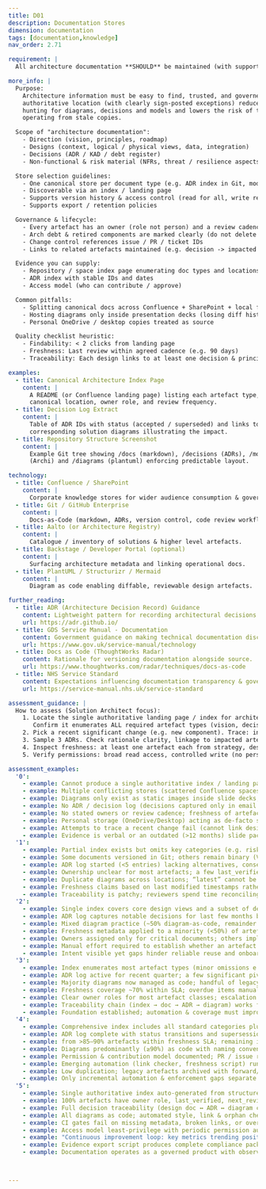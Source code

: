 ```yaml
---
title: D01
description: Documentation Stores
dimension: documentation
tags: [documentation,knowledge]
nav_order: 2.71

requirement: |
  All architecture documentation **SHOULD** be maintained (with supporting processes and change control) within the appropriate NHS England knowledge store(s) e.g. Aalto, SharePoint, Confluence.

more_info: |
  Purpose:
    Architecture information must be easy to find, trusted, and governed. A single
    authoritative location (with clearly sign‑posted exceptions) reduces time lost
    hunting for diagrams, decisions and models and lowers the risk of teams
    operating from stale copies.

  Scope of "architecture documentation":
    - Direction (vision, principles, roadmap)
    - Designs (context, logical / physical views, data, integration)
    - Decisions (ADR / KAD / debt register)
    - Non‑functional & risk material (NFRs, threat / resilience aspects)

  Store selection guidelines:
    - One canonical store per document type (e.g. ADR index in Git, models in Archi repo)
    - Discoverable via an index / landing page
    - Supports version history & access control (read for all, write restricted)
    - Supports export / retention policies

  Governance & lifecycle:
    - Every artefact has an owner (role not person) and a review cadence
    - Arch debt & retired components are marked clearly (do not delete context)
    - Change control references issue / PR / ticket IDs
    - Links to related artefacts maintained (e.g. decision -> impacted diagram)

  Evidence you can supply:
    - Repository / space index page enumerating doc types and locations
    - ADR index with stable IDs and dates
    - Access model (who can contribute / approve)

  Common pitfalls:
    - Splitting canonical docs across Confluence + SharePoint + local folders
    - Hosting diagrams only inside presentation decks (losing diff history)
    - Personal OneDrive / desktop copies treated as source

  Quality checklist heuristic:
    - Findability: < 2 clicks from landing page
    - Freshness: Last review within agreed cadence (e.g. 90 days)
    - Traceability: Each design links to at least one decision & principle

examples:
  - title: Canonical Architecture Index Page
    content: |
      A README (or Confluence landing page) listing each artefact type, the
      canonical location, owner role, and review frequency.
  - title: Decision Log Extract
    content: |
      Table of ADR IDs with status (accepted / superseded) and links to the
      corresponding solution diagrams illustrating the impact.
  - title: Repository Structure Screenshot
    content: |
      Example Git tree showing /docs (markdown), /decisions (ADRs), /models
      (Archi) and /diagrams (plantuml) enforcing predictable layout.

technology:
  - title: Confluence / SharePoint
    content: |
      Corporate knowledge stores for wider audience consumption & governance packs.
  - title: Git / GitHub Enterprise
    content: |
      Docs‑as‑Code (markdown, ADRs, version control, code review workflow).
  - title: Aalto (or Architecture Registry)
    content: |
      Catalogue / inventory of solutions & higher level artefacts.
  - title: Backstage / Developer Portal (optional)
    content: |
      Surfacing architecture metadata and linking operational docs.
  - title: PlantUML / Structurizr / Mermaid
    content: |
      Diagram as code enabling diffable, reviewable design artefacts.

further_reading:
  - title: ADR (Architecture Decision Record) Guidance
    content: Lightweight pattern for recording architectural decisions.
    url: https://adr.github.io/
  - title: GDS Service Manual - Documentation
    content: Government guidance on making technical documentation discoverable.
    url: https://www.gov.uk/service-manual/technology
  - title: Docs as Code (ThoughtWorks Radar)
    content: Rationale for versioning documentation alongside source.
    url: https://www.thoughtworks.com/radar/techniques/docs-as-code
  - title: NHS Service Standard
    content: Expectations influencing documentation transparency & governance.
    url: https://service-manual.nhs.uk/service-standard

assessment_guidance: |
  How to assess (Solution Architect focus):
    1. Locate the single authoritative landing page / index for architecture docs.
       Confirm it enumerates ALL required artefact types (vision, decisions, models etc.) or states why absent.
    2. Pick a recent significant change (e.g. new component). Trace: index → design doc → ADR → relevant diagram commit. If any hop fails, note gap.
    3. Sample 3 ADRs. Check rationale clarity, linkage to impacted artefacts and status accuracy.
    4. Inspect freshness: at least one artefact each from strategy, design, decision & risk should show a last_verified date within agreed cadence.
    5. Verify permissions: broad read access, controlled write (no personal silos). Spot-check for shadow copies (old Confluence space / slide deck).

assessment_examples:
  '0':
    - example: Cannot produce a single authoritative index / landing page.
    - example: Multiple conflicting stores (scattered Confluence spaces, ad‑hoc SharePoint folders, local PPT decks).
    - example: Diagrams only exist as static images inside slide decks; no diagram source files (PlantUML / Structurizr) available.
    - example: No ADR / decision log (decisions captured only in email or meeting minutes).
    - example: No stated owners or review cadence; freshness of artefacts unknowable.
    - example: Personal storage (OneDrive/Desktop) acting as de‑facto source of truth.
    - example: Attempts to trace a recent change fail (cannot link design → decision → diagram).
    - example: Evidence is verbal or an outdated (>12 months) slide pack with obsolete component names.
  '1':
    - example: Partial index exists but omits key categories (e.g. risk register, NFR set, roadmap, data models).
    - example: Some documents versioned in Git; others remain binary (Visio / PPT) with no meaningful history.
    - example: ADR log started (<5 entries) lacking alternatives, consequences, or status field (accepted / superseded).
    - example: Ownership unclear for most artefacts; a few last_verified fields appear sporadically.
    - example: Duplicate diagrams across locations; “latest” cannot be determined confidently.
    - example: Freshness claims based on last modified timestamps rather than explicit verification.
    - example: Traceability is patchy; reviewers spend time reconciling duplicates.
  '2':
    - example: Single index covers core design views and a subset of decisions; strategy / risk / NFR artefacts still missing or linked to outdated spaces.
    - example: ADR log captures notable decisions for last few months but supersession chains and rationale depth inconsistent.
    - example: Mixed diagram practice (~50% diagram‑as‑code, remainder static images without lineage).
    - example: Freshness metadata applied to a minority (<50%) of artefacts; several clearly beyond cadence threshold.
    - example: Owners assigned only for critical documents; others implicitly owned.
    - example: Manual effort required to establish whether an artefact is current.
    - example: Intent visible yet gaps hinder reliable reuse and onboarding.
  '3':
    - example: Index enumerates most artefact types (minor omissions e.g. resilience view or debt register linkage) with working hyperlinks.
    - example: ADR log active for recent quarter; a few significant pivots not yet documented (tracked in backlog).
    - example: Majority diagrams now managed as code; handful of legacy binaries awaiting migration plan.
    - example: Freshness coverage ~70% within SLA; overdue items manually flagged (spreadsheet or ad‑hoc script; not CI‑enforced).
    - example: Clear owner roles for most artefact classes; escalation handling informal.
    - example: Traceability chain (index → doc → ADR → diagram) works for common flows; occasional dead links occur.
    - example: Foundation established; automation & coverage must improve for higher scores.
  '4':
    - example: Comprehensive index includes all standard categories plus intentionally absent notes (with rationale) to prevent ambiguity.
    - example: ADR log complete with status transitions and supersession chains; pending ADR backlog short & tracked.
    - example: from >85–90% artefacts within freshness SLA; remaining items have explicit remediation tickets or scheduled reviews.
    - example: Diagrams predominantly (≥90%) as code with naming conventions & lint / review checks applied.
    - example: Permission & contribution model documented; PR / issue references provide change audit trail.
    - example: Emerging automation (link checker, freshness script) runs on schedule; warnings surfaced in dashboard (not yet gating merges).
    - example: Low duplication; legacy artefacts archived with forward/back links.
    - example: Only incremental automation & enforcement gaps separate from score 5.
  '5':
    - example: Single authoritative index auto‑generated from structured metadata (no manual drift) covering all artefact classes and cross‑links.
    - example: 100% artefacts have owner role, last_verified, next_review_due; real‑time dashboard shows findability, freshness & decision coverage metrics.
    - example: Full decision traceability (design doc ↔ ADR ↔ diagram commit ↔ principle/objective) validated by CI.
    - example: All diagrams as code; automated style, link & orphan checks; zero duplicate/orphaned artefacts in latest run.
    - example: CI gates fail on missing metadata, broken links, or overdue freshness; issues auto‑raised tagging the responsible owner role.
    - example: Access model least‑privilege with periodic permission audit evidence linked from index.
    - example: "Continuous improvement loop: key metrics trending positively quarter‑on‑quarter; improvement actions tracked to closure."
    - example: Evidence export script produces complete compliance pack (index, metrics, traceability samples) in minutes.
    - example: Documentation operates as a governed product with observable quality signals.



---
```

